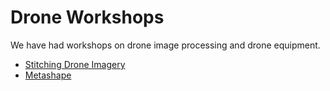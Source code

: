 # Drone Workshops

We have had workshops on drone image processing and drone equipment.

* [Stitching Drone Imagery](https://github.com/maptimedavis/MaptimeDavis/tree/master/Drones/DroneImageStitch)
* [Metashape](https://github.com/maptimedavis/MaptimeDavis/tree/master/Drones/Metashape)
